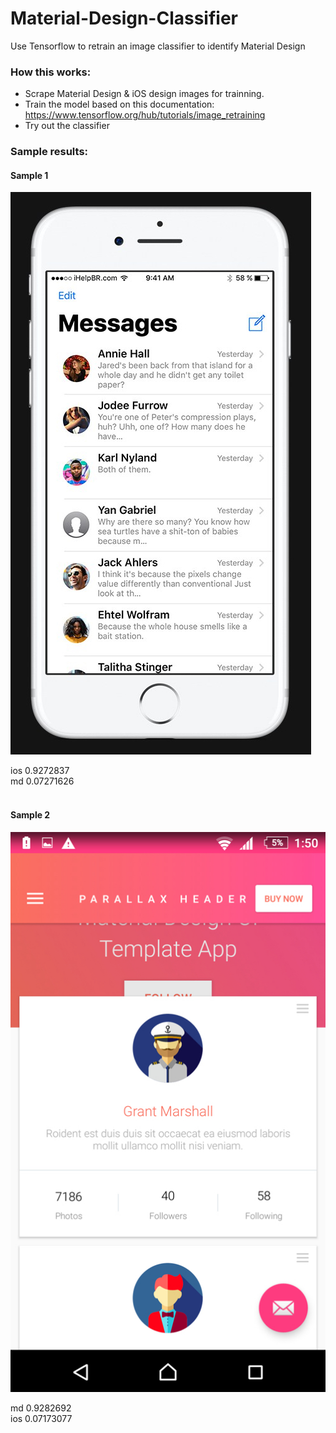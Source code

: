 # Material-Design-Classifier
Use Tensorflow to retrain an image classifier to identify Material Design


### How this works:
- Scrape Material Design & iOS design images for trainning.
- Train the model based on this documentation: https://www.tensorflow.org/hub/tutorials/image_retraining
- Try out the classifier


### Sample results:
#### Sample 1
![alt tag](https://github.com/auxdesigner/Material-Design-Classifier/raw/master/test/ios.jpg)

ios 0.9272837<br/>
md 0.07271626<br/><br/>

#### Sample 2
![alt tag](https://github.com/auxdesigner/Material-Design-Classifier/raw/master/test/md.jpg)

md 0.9282692<br/>
ios 0.07173077
